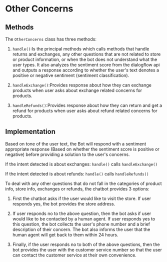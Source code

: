 # Other Concerns

## Methods

The `OtherConcerns` class has three methods:

1. `handle()`:Is the principal methods which calls methods that handle returns and exchanges, any other questions that are not related to store or product information, or when the bot does not understand what the user types. It also analyzes the sentiment score from the dialogflow api and outputs a response according to whether the user's text denotes a positive or negative sentiment (sentiment classification).

2. `handleExchange()`:Provides response about how they can exchange products when user asks about exchange related concerns for products.

3. `handleRefunds()`:Provides response about how they can return and get a refund for products when user asks about refund related concerns for products.

## Implementation

Based on tone of the user text, the Bot will respond with a sentiment appropriate response (Based on whether the sentiment score is positive or negative) before providing a solution to the user's concerns.

If the intent detected is about exchanges: `handle()` calls `handleExchange()`

If the intent detected is about refunds: `handle()` calls `handleRefunds()`

To deal with any other questions that do not fall in the categories of product info, store info, exchanges or refunds, the chatbot provides 3 options:

1. First the chatbot asks if the user would like to visit the store. If user responds yes, the bot provides the store address.

2. If user responds no to the above question, then the bot asks if user would like to be contacted by a human agent. If user responds yes to this question, the bot collects the user's phone number and a brief description of their concern. The bot also informs the user that the human agent will get back to them within 24 hours.

3. Finally, if the user responds no to both of the above questions, then the bot provides the user with the customer service number so that the user can contact the customer service at their own convenience.
